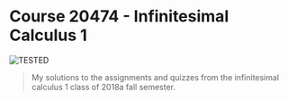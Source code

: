 Course 20474 - Infinitesimal Calculus 1
===
![TESTED](https://img.shields.io/badge/stage-TESTED-yellow.svg)
> My solutions to the assignments and quizzes from the infinitesimal calculus 1 class of 2018a fall semester.

